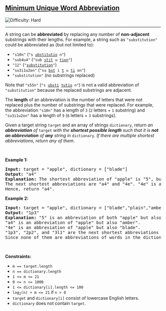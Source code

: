 <h2><a href="https://leetcode.com/problems/minimum-unique-word-abbreviation">Minimum Unique Word Abbreviation</a></h2> <img src='https://img.shields.io/badge/Difficulty-Hard-red' alt='Difficulty: Hard' /><hr><p>A string can be <strong>abbreviated</strong> by replacing any number of <strong>non-adjacent</strong> substrings with their lengths. For example, a string such as <code>&quot;substitution&quot;</code> could be abbreviated as (but not limited to):</p>

<ul>
	<li><code>&quot;s10n&quot;</code> (<code>&quot;s <u>ubstitutio</u> n&quot;</code>)</li>
	<li><code>&quot;sub4u4&quot;</code> (<code>&quot;sub <u>stit</u> u <u>tion</u>&quot;</code>)</li>
	<li><code>&quot;12&quot;</code> (<code>&quot;<u>substitution</u>&quot;</code>)</li>
	<li><code>&quot;su3i1u2on&quot;</code> (<code>&quot;su <u>bst</u> i <u>t</u> u <u>ti</u> on&quot;</code>)</li>
	<li><code>&quot;substitution&quot;</code> (no substrings replaced)</li>
</ul>

<p>Note that <code>&quot;s55n&quot;</code> (<code>&quot;s <u>ubsti</u> <u>tutio</u> n&quot;</code>) is not a valid abbreviation of <code>&quot;substitution&quot;</code> because the replaced substrings are adjacent.</p>

<p>The <strong>length</strong> of an abbreviation is the number of letters that were not replaced plus the number of substrings that were replaced. For example, the abbreviation <code>&quot;s10n&quot;</code> has a length of <code>3</code> (<code>2</code> letters + <code>1</code> substring) and <code>&quot;su3i1u2on&quot;</code> has a length of <code>9</code> (<code>6</code> letters + <code>3</code> substrings).</p>

<p>Given a target string <code>target</code> and an array of strings <code>dictionary</code>, return <em>an <strong>abbreviation</strong> of </em><code>target</code><em> with the <strong>shortest possible length</strong> such that it is <strong>not an abbreviation</strong> of <strong>any</strong> string in </em><code>dictionary</code><em>. If there are multiple shortest abbreviations, return any of them</em>.</p>

<p>&nbsp;</p>
<p><strong class="example">Example 1:</strong></p>

<pre>
<strong>Input:</strong> target = &quot;apple&quot;, dictionary = [&quot;blade&quot;]
<strong>Output:</strong> &quot;a4&quot;
<strong>Explanation:</strong> The shortest abbreviation of &quot;apple&quot; is &quot;5&quot;, but this is also an abbreviation of &quot;blade&quot;.
The next shortest abbreviations are &quot;a4&quot; and &quot;4e&quot;. &quot;4e&quot; is an abbreviation of blade while &quot;a4&quot; is not.
Hence, return &quot;a4&quot;.
</pre>

<p><strong class="example">Example 2:</strong></p>

<pre>
<strong>Input:</strong> target = &quot;apple&quot;, dictionary = [&quot;blade&quot;,&quot;plain&quot;,&quot;amber&quot;]
<strong>Output:</strong> &quot;1p3&quot;
<strong>Explanation:</strong> &quot;5&quot; is an abbreviation of both &quot;apple&quot; but also every word in the dictionary.
&quot;a4&quot; is an abbreviation of &quot;apple&quot; but also &quot;amber&quot;.
&quot;4e&quot; is an abbreviation of &quot;apple&quot; but also &quot;blade&quot;.
&quot;1p3&quot;, &quot;2p2&quot;, and &quot;3l1&quot; are the next shortest abbreviations of &quot;apple&quot;.
Since none of them are abbreviations of words in the dictionary, returning any of them is correct.
</pre>

<p>&nbsp;</p>
<p><strong>Constraints:</strong></p>

<ul>
	<li><code>m == target.length</code></li>
	<li><code>n == dictionary.length</code></li>
	<li><code>1 &lt;= m &lt;= 21</code></li>
	<li><code>0 &lt;= n &lt;= 1000</code></li>
	<li><code>1 &lt;= dictionary[i].length &lt;= 100</code></li>
	<li><code>log<sub>2</sub>(n) + m &lt;= 21</code> if <code>n &gt; 0</code></li>
	<li><code>target</code> and <code>dictionary[i]</code> consist of lowercase English letters.</li>
	<li><code>dictionary</code> does not contain <code>target</code>.</li>
</ul>
